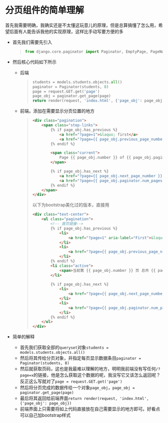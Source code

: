 # 分页组件的简单理解

首先我需要明确，我确实还是不太懂这玩意儿的原理，但是总算搞懂了怎么用，希望后面有人能告诉我他的实现原理，这样比手动写要方便的多

* 首先我们需要先引入

  > ```python
  > from django.core.paginator import Paginator, EmptyPage, PageNotAnInteger
  > ```

* 然后核心代码如下所示

  - 后端

    > ```python
    > students = models.students.objects.all()
    > paginator = Paginator(students, 8)
    > page = request.GET.get('page')
    > page_obj = paginator.get_page(page)
    > return render(request, 'index.html', {'page_obj': page_obj})
    > ```

  - 前端，添加在需要显示分页位置的地方

    > ```html
    > <div class="pagination">
    >     <span class="step-links">
    >         {% if page_obj.has_previous %}
    >             <a href="?page=1">&laquo; first</a>
    >             <a href="?page={{ page_obj.previous_page_number }}">previous</a>
    >         {% endif %}
    > 
    >         <span class="current">
    >             Page {{ page_obj.number }} of {{ page_obj.paginator.num_pages }}.
    >         </span>
    > 
    >         {% if page_obj.has_next %}
    >             <a href="?page={{ page_obj.next_page_number }}">next</a>
    >             <a href="?page={{ page_obj.paginator.num_pages }}">last &raquo;</a>
    >         {% endif %}
    >     </span>
    > </div>
    > ```
    >
    > 以下为bootstrap美化过的版本，直接用
    >
    > ```html
    > <div class="text-center">
    >     <ul class="pagination">
    >         <!-- 首页链接-->
    >         {% if page_obj.has_previous %}
    >             <li>
    >                 <a href="?page=1" aria-label="First">&laquo;</a>
    >             </li>
    >             <li>
    >                 <a href="?page={{ page_obj.previous_page_number }}" aria-label="Previous">&lsaquo;</a>
    >             </li>
    >         {% endif %}
    >         <li class="active">
    >             <span>当前第 {{ page_obj.number }} 页 总共 {{ page_obj.paginator.num_pages }} 页</span>
    >         </li>
    >     
    >         {% if page_obj.has_next %}
    >             <li>
    >                 <a href="?page={{ page_obj.next_page_number }}" aria-label="Next">&rsaquo;</a>
    >             </li>
    >             <li>
    >                 <a href="?page={{ page_obj.paginator.num_pages }}" aria-label="Last">&raquo;</a>
    >             </li>
    >         {% endif %}
    >     </ul>
    > </div>
    > ```

* 简单的解释

  * 首先我们获取全部的`queryset`对象`students = models.students.objects.all()`
  * 然后将其传给分页对象，并指定每页显示数据条目`paginator = Paginator(students, 8)`
  * 然后就获取页码，这也是我最难以理解的地方，明明我前端没有写任何`/?page=x`的链接，他是怎么获取这个数据的呢，我没写它又该怎么返回呢？反正这么写就对了`page = request.GET.get('page')`
  * 然后将分页完成的数据传给一个对象`page_obj`，`page_obj = paginator.get_page(page)`
  * 最后将其返回给前端界面`return render(request, 'index.html', {'page_obj': page_obj})`
  * 前端界面上只需要将如上代码直接放在自己需要显示的地方即可。好看点可以自己加bootstrap样式